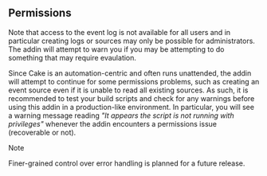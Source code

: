 ## Permissions

Note that access to the event log is not available for all users and in particular creating logs or sources may only be possible for administrators. The addin will attempt to warn you if you may be attempting to do something that may require evaulation.

Since Cake is an automation-centric and often runs unattended, the addin will attempt to continue for some permissions problems, such as creating an event source even if it is unable to read all existing sources. As such, it is recommended to test your build scripts and check for any warnings before using this addin in a production-like environment. In particular, you will see a warning message reading *"It appears the script is not running with privileges"* whenever the addin encounters a permissions issue (recoverable or not). 

> [!NOTE]
> Finer-grained control over error handling is planned for a future release.